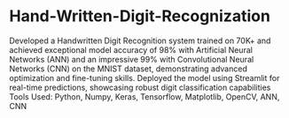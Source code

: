 # Hand-Written-Digit-Recognization

Developed a Handwritten Digit Recognition system trained on 70K+ and achieved exceptional model accuracy
of 98% with Artificial Neural Networks (ANN) and an impressive 99% with Convolutional Neural Networks
(CNN) on the MNIST dataset, demonstrating advanced optimization and fine-tuning skills.
Deployed the model using Streamlit for real-time predictions, showcasing robust digit classification capabilities
Tools Used: Python, Numpy, Keras, Tensorflow, Matplotlib, OpenCV, ANN, CNN
